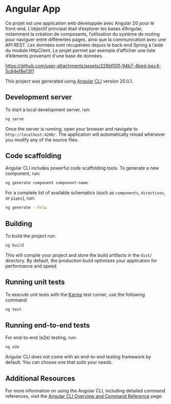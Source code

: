 # Angular App
Ce projet est une application web développée avec Angular 20 pour le front-end. L’objectif principal était d’explorer les bases d’Angular, notamment la création de composants, l’utilisation du système de routing pour naviguer entre différentes pages, ainsi que la communication avec une API REST. Les données sont récupérées depuis le back-end Spring à l’aide du module HttpClient. Le projet permet par exemple d’afficher une liste d’éléments provenant d'une base de données.

https://github.com/user-attachments/assets/226bf00f-94b7-4bed-bec4-5c84ef8e13f1




This project was generated using [Angular CLI](https://github.com/angular/angular-cli) version 20.0.1.

## Development server

To start a local development server, run:

```bash
ng serve
```

Once the server is running, open your browser and navigate to `http://localhost:4200/`. The application will automatically reload whenever you modify any of the source files.

## Code scaffolding

Angular CLI includes powerful code scaffolding tools. To generate a new component, run:

```bash
ng generate component component-name
```

For a complete list of available schematics (such as `components`, `directives`, or `pipes`), run:

```bash
ng generate --help
```

## Building

To build the project run:

```bash
ng build
```

This will compile your project and store the build artifacts in the `dist/` directory. By default, the production build optimizes your application for performance and speed.

## Running unit tests

To execute unit tests with the [Karma](https://karma-runner.github.io) test runner, use the following command:

```bash
ng test
```

## Running end-to-end tests

For end-to-end (e2e) testing, run:

```bash
ng e2e
```

Angular CLI does not come with an end-to-end testing framework by default. You can choose one that suits your needs.

## Additional Resources

For more information on using the Angular CLI, including detailed command references, visit the [Angular CLI Overview and Command Reference](https://angular.dev/tools/cli) page.
